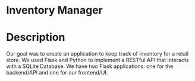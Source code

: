 # Inventory Manager

 # Description
 
Our goal was to create an application to keep track of inventory for a retail store. We used Flask and Python to implement a RESTful API that interacts with a SQLite Database. We have two Flask applications: one for the backend/API and one for our frontend/UI. 
 
